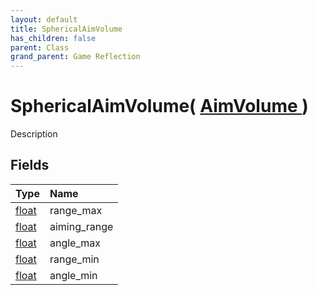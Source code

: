 ```yaml
---
layout: default
title: SphericalAimVolume
has_children: false
parent: Class
grand_parent: Game Reflection
---
```

# SphericalAimVolume( [ AimVolume ](/riftbreaker-wiki/docs/game-reflection/classes/aim_volume/) )
Description 

## Fields

| Type | Name |
|:----------|:--------------|
| [float](/riftbreaker-wiki/docs/game-reflection/components/float/) | range_max |
| [float](/riftbreaker-wiki/docs/game-reflection/components/float/) | aiming_range |
| [float](/riftbreaker-wiki/docs/game-reflection/components/float/) | angle_max |
| [float](/riftbreaker-wiki/docs/game-reflection/components/float/) | range_min |
| [float](/riftbreaker-wiki/docs/game-reflection/components/float/) | angle_min |

